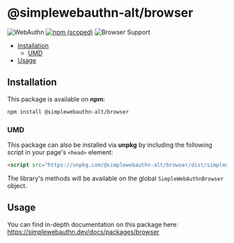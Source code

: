 <!-- omit in toc -->
# @simplewebauthn-alt/browser

![WebAuthn](https://img.shields.io/badge/WebAuthn-Simplified-blueviolet?style=for-the-badge&logo=WebAuthn)
[![npm (scoped)](https://img.shields.io/npm/v/@simplewebauthn-alt/browser?style=for-the-badge&logo=npm)](https://www.npmjs.com/package/@simplewebauthn-alt/browser)
![Browser Support](https://img.shields.io/badge/Browser-ES2018+-brightgreen?style=for-the-badge&logo=Mozilla+Firefox)

- [Installation](#installation)
  - [UMD](#umd)
- [Usage](#usage)

## Installation

This package is available on **npm**:

```sh
npm install @simplewebauthn-alt/browser
```

### UMD

This package can also be installed via **unpkg** by including the following script in your page's `<head>` element:

```html
<script src="https://unpkg.com/@simplewebauthn-alt/browser/dist/simplewebauthn-browser.min.js"></script>
```

The library's methods will be available on the global `SimpleWebAuthnBrowser` object.

## Usage

You can find in-depth documentation on this package here: https://simplewebauthn.dev/docs/packages/browser
